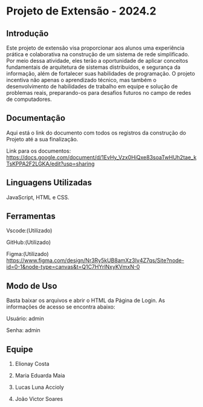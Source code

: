 # Projeto de Extensão - 2024.2

## Introdução
Este projeto de extensão visa proporcionar aos alunos uma experiência prática e colaborativa na construção de um sistema de rede simplificado. Por meio dessa atividade, eles terão a oportunidade de aplicar conceitos fundamentais de arquitetura de sistemas distribuídos, e segurança da informação, além de fortalecer suas habilidades de programação. O projeto incentiva não apenas o aprendizado técnico, mas também o desenvolvimento de habilidades de trabalho em equipe e solução de problemas reais, preparando-os para desafios futuros no campo de redes de computadores.

## Documentação
Aqui está o link do documento com todos os registros da construção do Projeto até a sua finalização.

Link para os documentos: https://docs.google.com/document/d/1EvHy_Vzx0HiQxe83soaTwHUh2tae_kTsKPPA2F2LGKA/edit?usp=sharing

## Linguagens Utilizadas
JavaScript, HTML e CSS.

## Ferramentas
Vscode:(Utilizado)

GitHub:(Utilizado)

Figma:(Utilizado) https://www.figma.com/design/Nr3Ry5kUB8amXz3Iv4Z7qs/Site?node-id=0-1&node-type=canvas&t=Q1C7HYrlNxyKVmxN-0

## Modo de Uso
Basta baixar os arquivos e abrir o HTML da Página de Login. As informações de acesso se encontra abaixo:

Usuário: admin

Senha: admin

## Equipe
1. Elionay Costa

2. Maria Eduarda Maia

3. Lucas Luna Accioly

4. João Victor Soares

